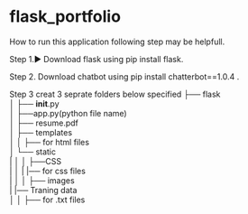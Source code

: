 # flask_portfolio

How to run this application following step may be helpfull.

Step 1.▶ Download flask using pip install flask.

Step 2. Download chatbot using pip install chatterbot==1.0.4 .

Step 3 creat 3 seprate folders below specified
├── flask                                              
│   ├── __init__.py                                      
│   ├──app.py(python file name)                            
│   ├── resume.pdf                                     
│   ├── templates                                        
│   │   ├── for html files                                
│   └── static                                          
|   │   │   ├──CSS                                    
|   │   |    |── for css files                                   
|   │   │   ├── images                                              
|   |── Traning data                                         
│   │   ├── for .txt files                                        

